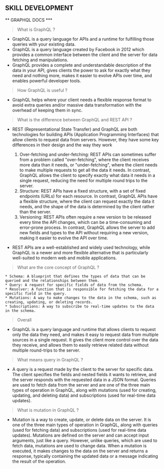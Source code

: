 ## SKILL DEVELOPMENT

** GRAPHQL DOCS \***

> What is GraphQL ?

- GraphQL is a query language for APIs and a runtime for fulfilling those queries with your existing data.
- GraphQL is a query language created by Facebook in 2012 which provides a common interface between the client and the server for data fetching and manipulations.
- GraphQL provides a complete and understandable description of the data in your API, gives clients the power to ask for exactly what they need and nothing more, makes it easier to evolve APIs over time, and enables powerful developer tools.

> How GraphQL is useful ?

- GraphQL helps where your client needs a flexible response format to avoid extra queries and/or massive data transformation with the overhead of keeping them in sync.

> What is the difference between GraphQL and REST API ?

- REST (Representational State Transfer) and GraphQL are both technologies for building APIs (Application Programming Interfaces) that allow clients to request data from servers. However, they have some key differences in their design and the way they work

  1. Over-fetching and under-fetching:
     REST APIs can sometimes suffer from a problem called "over-fetching", where the client receives more data than it needs, or "under-fetching", where the client needs to make multiple requests to get all the data it needs. In contrast, GraphQL allows the client to specify exactly what data it needs in a single request, reducing the need for multiple round trips to the server.
  2. Structure:
     REST APIs have a fixed structure, with a set of fixed endpoints (URLs) for each resource. In contrast, GraphQL APIs have a flexible structure, where the client can request exactly the data it needs, and the shape of the data is determined by the client rather than the server.
  3. Versioning:
     REST APIs often require a new version to be released every time the API changes, which can be a time-consuming and error-prone process. In contrast, GraphQL allows the server to add new fields and types to the API without requiring a new version, making it easier to evolve the API over time.

- REST APIs are a well-established and widely used technology, while GraphQL is a newer and more flexible alternative that is particularly well-suited to modern web and mobile applications.

> What are the core concept of GraphQL ?

    * Schema: A blueprint that defines the types of data that can be queried and the relationships between them.
    * Query: A request for specific fields of data from the schema.
    * Resolver: A function that is responsible for fetching the data for a specific field in the query.
    * Mutations: A way to make changes to the data in the schema, such as creating, updating, or deleting records.
    * Subscriptions: A way to subscribe to real-time updates to the data in the schema.

> Overall

- GraphQL is a query language and runtime that allows clients to request only the data they need, and makes it easy to request data from multiple sources in a single request. It gives the client more control over the data they receive, and allows them to easily retrieve related data without multiple round-trips to the server.

> What means query in GraphQL ?

- A query is a request made by the client to the server for specific data. The client specifies the fields and nested fields it wants to retrieve, and the server responds with the requested data in a JSON format. Queries are used to fetch data from the server and are one of the three main types of operation in GraphQL, along with mutations (used for creating, updating, and deleting data) and subscriptions (used for real-time data updates).

> What is mutation in GraphQL ?

- Mutation is a way to create, update, or delete data on the server. It is one of the three main types of operation in GraphQL, along with queries (used for fetching data) and subscriptions (used for real-time data updates). Mutations are defined on the server and can accept input arguments, just like a query. However, unlike queries, which are used to fetch data, mutations are used to change data. When a mutation is executed, it makes changes to the data on the server and returns a response, typically containing the updated data or a message indicating the result of the operation.
